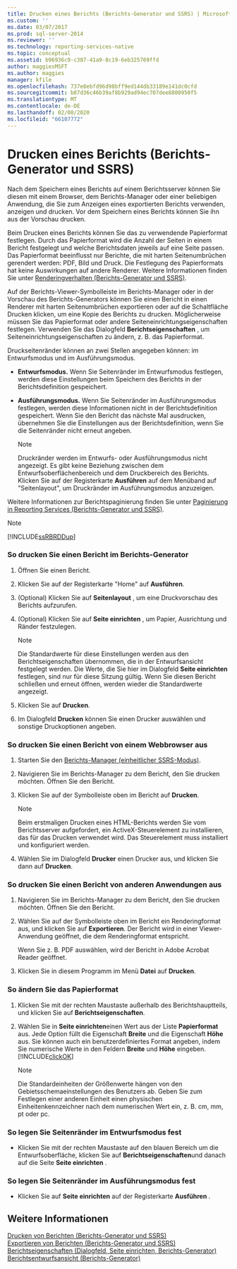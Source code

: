 ```yaml
---
title: Drucken eines Berichts (Berichts-Generator und SSRS) | Microsoft-Dokumentation
ms.custom: ''
ms.date: 03/07/2017
ms.prod: sql-server-2014
ms.reviewer: ''
ms.technology: reporting-services-native
ms.topic: conceptual
ms.assetid: b96936c9-c387-41a9-8c19-6eb325769ffd
author: maggiesMSFT
ms.author: maggies
manager: kfile
ms.openlocfilehash: 737e8ebfd96d98bff9ed144db33189e141dc0cfd
ms.sourcegitcommit: b87d36c46b39af8b929ad94ec707dee8800950f5
ms.translationtype: MT
ms.contentlocale: de-DE
ms.lasthandoff: 02/08/2020
ms.locfileid: "66107772"
---
```

# <a name="print-a-report-report-builder-and-ssrs"></a>Drucken eines Berichts (Berichts-Generator und SSRS)
  Nach dem Speichern eines Berichts auf einem Berichtsserver können Sie diesen mit einem Browser, dem Berichts-Manager oder einer beliebigen Anwendung, die Sie zum Anzeigen eines exportierten Berichts verwenden, anzeigen und drucken. Vor dem Speichern eines Berichts können Sie ihn aus der Vorschau drucken.  
  
 Beim Drucken eines Berichts können Sie das zu verwendende Papierformat festlegen. Durch das Papierformat wird die Anzahl der Seiten in einem Bericht festgelegt und welche Berichtsdaten jeweils auf eine Seite passen. Das Papierformat beeinflusst nur Berichte, die mit harten Seitenumbrüchen gerendert werden: PDF, Bild und Druck. Die Festlegung des Papierformats hat keine Auswirkungen auf andere Renderer. Weitere Informationen finden Sie unter [Renderingverhalten &#40;Berichts-Generator und SSRS&#41;](../report-design/rendering-behaviors-report-builder-and-ssrs.md).  
  
 Auf der Berichts-Viewer-Symbolleiste im Berichts-Manager oder in der Vorschau des Berichts-Generators können Sie einen Bericht in einen Renderer mit harten Seitenumbrüchen exportieren oder auf die Schaltfläche Drucken klicken, um eine Kopie des Berichts zu drucken. Möglicherweise müssen Sie das Papierformat oder andere Seiteneinrichtungseigenschaften festlegen. Verwenden Sie das Dialogfeld **Berichtseigenschaften** , um Seiteneinrichtungseigenschaften zu ändern, z. B. das Papierformat.  
  
 Druckseitenränder können an zwei Stellen angegeben können: im Entwurfsmodus und im Ausführungsmodus.  
  
-   **Entwurfsmodus.** Wenn Sie Seitenränder im Entwurfsmodus festlegen, werden diese Einstellungen beim Speichern des Berichts in der Berichtsdefinition gespeichert.  
  
-   **Ausführungsmodus.** Wenn Sie Seitenränder im Ausführungsmodus festlegen, werden diese Informationen nicht in der Berichtsdefinition gespeichert. Wenn Sie den Bericht das nächste Mal ausdrucken, übernehmen Sie die Einstellungen aus der Berichtsdefinition, wenn Sie die Seitenränder nicht erneut angeben.  
  
    > [!NOTE]  
    >  Druckränder werden im Entwurfs- oder Ausführungsmodus nicht angezeigt. Es gibt keine Beziehung zwischen dem Entwurfsoberflächenbereich und dem Druckbereich des Berichts. Klicken Sie auf der Registerkarte **Ausführen** auf dem Menüband auf "Seitenlayout", um Druckränder im Ausführungsmodus anzuzeigen.  
  
 Weitere Informationen zur Berichtspaginierung finden Sie unter [Paginierung in Reporting Services (Berichts-Generator und SSRS)](../report-design/pagination-in-reporting-services-report-builder-and-ssrs.md).  
  
> [!NOTE]  
>  [!INCLUDE[ssRBRDDup](../../includes/ssrbrddup-md.md)]  
  
### <a name="to-print-a-report-in-report-builder"></a>So drucken Sie einen Bericht im Berichts-Generator  
  
1.  Öffnen Sie einen Bericht.  
  
2.  Klicken Sie auf der Registerkarte "Home" auf **Ausführen**.  
  
3.  (Optional) Klicken Sie auf **Seitenlayout** , um eine Druckvorschau des Berichts aufzurufen.  
  
4.  (Optional) Klicken Sie auf **Seite einrichten** , um Papier, Ausrichtung und Ränder festzulegen.  
  
    > [!NOTE]  
    >  Die Standardwerte für diese Einstellungen werden aus den Berichtseigenschaften übernommen, die in der Entwurfsansicht festgelegt werden. Die Werte, die Sie hier im Dialogfeld **Seite einrichten** festlegen, sind nur für diese Sitzung gültig. Wenn Sie diesen Bericht schließen und erneut öffnen, werden wieder die Standardwerte angezeigt.  
  
5.  Klicken Sie auf **Drucken**.  
  
6.  Im Dialogfeld **Drucken** können Sie einen Drucker auswählen und sonstige Druckoptionen angeben.  
  
### <a name="to-print-a-report-from-a-web-browser-application"></a>So drucken Sie einen Bericht von einem Webbrowser aus  
  
1.  Starten Sie den [Berichts-Manager &#40;einheitlicher SSRS-Modus&#41;](../report-manager-ssrs-native-mode.md).  
  
2.  Navigieren Sie im Berichts-Manager zu dem Bericht, den Sie drucken möchten. Öffnen Sie den Bericht.  
  
3.  Klicken Sie auf der Symbolleiste oben im Bericht auf **Drucken**.  
  
    > [!NOTE]  
    >  Beim erstmaligen Drucken eines HTML-Berichts werden Sie vom Berichtsserver aufgefordert, ein ActiveX-Steuerelement zu installieren, das für das Drucken verwendet wird. Das Steuerelement muss installiert und konfiguriert werden.  
  
4.  Wählen Sie im Dialogfeld **Drucker** einen Drucker aus, und klicken Sie dann auf **Drucken**.  
  
### <a name="to-print-a-report-from-other-applications"></a>So drucken Sie einen Bericht von anderen Anwendungen aus  
  
1.  Navigieren Sie im Berichts-Manager zu dem Bericht, den Sie drucken möchten. Öffnen Sie den Bericht.  
  
2.  Wählen Sie auf der Symbolleiste oben im Bericht ein Renderingformat aus, und klicken Sie auf **Exportieren**. Der Bericht wird in einer Viewer-Anwendung geöffnet, die dem Renderingformat entspricht.  
  
     Wenn Sie z. B. PDF auswählen, wird der Bericht in Adobe Acrobat Reader geöffnet.  
  
3.  Klicken Sie in diesem Programm im Menü **Datei** auf **Drucken**.  
  
### <a name="to-change-paper-size"></a>So ändern Sie das Papierformat  
  
1.  Klicken Sie mit der rechten Maustaste außerhalb des Berichtshauptteils, und klicken Sie auf **Berichtseigenschaften**.  
  
2.  Wählen Sie in **Seite einrichten**einen Wert aus der Liste **Papierformat** aus. Jede Option füllt die Eigenschaft **Breite** und die Eigenschaft **Höhe** aus. Sie können auch ein benutzerdefiniertes Format angeben, indem Sie numerische Werte in den Feldern **Breite** und **Höhe** eingeben. [!INCLUDE[clickOK](../../includes/clickok-md.md)]  
  
    > [!NOTE]  
    >  Die Standardeinheiten der Größenwerte hängen von den Gebietsschemaeinstellungen des Benutzers ab. Geben Sie zum Festlegen einer anderen Einheit einen physischen Einheitenkennzeichner nach dem numerischen Wert ein, z. B. cm, mm, pt oder pc.  
  
### <a name="to-set-page-margins-in-design-mode"></a>So legen Sie Seitenränder im Entwurfsmodus fest  
  
-   Klicken Sie mit der rechten Maustaste auf den blauen Bereich um die Entwurfsoberfläche, klicken Sie auf **Berichtseigenschaften**und danach auf die Seite **Seite einrichten** .  
  
### <a name="to-set-page-margins-in-run-mode"></a>So legen Sie Seitenränder im Ausführungsmodus fest  
  
-   Klicken Sie auf **Seite einrichten** auf der Registerkarte **Ausführen** .  
  
## <a name="see-also"></a>Weitere Informationen  
 [Drucken von Berichten &#40;Berichts-Generator und SSRS&#41;](print-reports-report-builder-and-ssrs.md)   
 [Exportieren von Berichten &#40;Berichts-Generator und SSRS&#41;](export-reports-report-builder-and-ssrs.md)   
 [Berichtseigenschaften (Dialogfeld, Seite einrichten, Berichts-Generator)](../report-properties-dialog-box-page-setup-report-builder.md)   
 [Berichtsentwurfsansicht &#40;Berichts-Generator&#41;](report-design-view-report-builder.md)  
  
  
